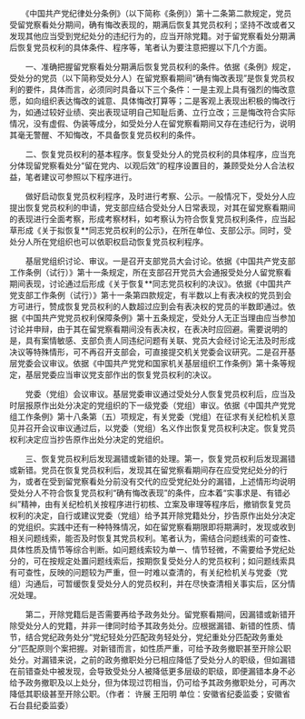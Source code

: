 　　《中国共产党纪律处分条例》（以下简称《条例》）第十二条第二款规定，党员受留党察看处分期间，确有悔改表现的，期满后恢复其党员权利；坚持不改或者又发现其他应当受到党纪处分的违纪行为的，应当开除党籍。对于留党察看处分期满后恢复党员权利的具体条件、程序等，笔者认为要注意把握以下几个方面。

　　一、准确把握留党察看处分期满后恢复党员权利的条件。依据《条例》规定，受处分的党员（以下简称受处分人）在留党察看期间“确有悔改表现”是恢复党员权利的要件，具体而言，必须同时具备以下三个条件：一是主观上具有强烈的悔改意愿，如向组织表达悔改的诚意、具体悔改打算等；二是客观上表现出积极的悔改行为，如通过较好业绩、突出表现证明自己知耻后勇、立行立改；三是悔改符合实际情况，没有虚假、伪装等成分，如受处分人在留党察看期间又存在违纪行为，说明其毫无警醒、不知悔改，不具备恢复党员权利的条件。

　　二、恢复党员权利的基本程序。恢复受处分人的党员权利的具体程序，应当充分体现留党察看处分“留在党内、以观后效”的程序设置目的，兼顾受处分人合法权益，笔者建议可参照以下程序进行。

　　做好启动恢复党员权利程序，及时进行考察、公示。一般情况下，受处分人应提出恢复党员权利的申请，党支部应结合受处分人日常表现，对其在留党察看期间的表现进行全面考察，形成考察材料，如考察认为符合恢复党员权利条件，应当起草形成《关于拟恢复\*\*同志党员权利的公示》，在所在单位、支部公示。同时，受处分人所在党组织也可以依职权启动恢复党员权利程序。

　　基层党组织讨论、审议。一是召开支部党员大会讨论。依据《中国共产党支部工作条例（试行）》第十一条规定，所在支部召开党员大会通报受处分人留党察看期间表现，讨论通过后形成《关于恢复\*\*同志党员权利的决议》。依据《中国共产党支部工作条例（试行）》第十一条第四款规定，有半数以上有表决权的党员到会方可进行，赞成恢复党员权利的人数超过应到会有表决权的党员的半数即通过。依据《中国共产党党员权利保障条例》第十五条规定，受处分人无正当理由应当参加讨论并申辩，由于其在留党察看期间没有表决权，在表决时应回避。需要说明的是，具有案情敏感、支部负责人同违纪问题有关联、党员大会经讨论无法及时形成决议等特殊情形，可不再召开支部会，可直接提交机关党委会议研究。二是召开基层党委会议审议。依据《中国共产党党和国家机关基层组织工作条例》第十条等规定，基层党委应当审议党支部作出的恢复党员权利的决议。

　　党委（党组）会议审议。基层党委审议通过受处分人恢复党员权利后，应当及时层报原作出处分决定的党组织的下一级党委（党组）审议。依据《中国共产党党组工作条例》第十八条第（五）项规定，有关党委（党组）在征求有关纪检机关意见并召开会议审议通过后，以党委（党组）名义作出恢复党员权利决定。恢复党员权利决定应当抄告原作出处分决定的党组织。

　　三、恢复党员权利后发现漏错或新错的处理。第一，恢复党员权利后发现漏错或新错。党员在恢复党员权利后，发现其在留党察看期间存在应受党纪处分的行为，或者在受到留党察看处分前没有交代的应受党纪处分的漏错，上述情形均说明受处分人不符合恢复党员权利“确有悔改表现”的条件，应本着“实事求是、有错必纠”精神，由有关纪检机关按程序进行初核、立案及审理等程序后，撤销恢复党员权利的决定，自行或建议党委（党组）给予其开除党籍处分，抄告原作出处分决定的党组织。实践中还有一种特殊情况，如在留党察看期限即将期满时，发现或收到相关问题线索，能否及时恢复其党员权利。笔者认为，需结合问题线索的可查性、具体性质及情节等综合判断。如问题线索较为单一、情节轻微，不需要给予党纪处分的，可在按规定处置问题线索后，按期恢复受处分人的党员权利；如问题线索具有可查性，反映的问题较为严重，但一时难以查清的，有关纪检机关与党委（党组）沟通后，可暂缓恢复受处分人的党员权利，并在尽快查清相关事实后，区分情况处理。

　　第二，开除党籍后是否需要再给予政务处分。留党察看期间，因漏错或新错开除受处分人的党籍，并非一律同时给予其政务处分。应根据漏错、新错的性质、情节，结合党纪政务处分“党纪轻处分匹配政务轻处分，党纪重处分匹配政务重处分”匹配原则个案把握。对新错而言，如性质严重，可给予政务撤职甚至开除公职处分。对漏错来说，之前的政务撤职处分已相应降低了受处分人的职级，但如漏错在前错查处中被发现，会导致受处分人被降低更多层级的职级，即便漏错本身不必给予政务撤职及以上处分，但为体现过罚相当，仍可给予其政务撤职处分，可再次降低其职级甚至开除公职。（作者： 许展 王阳明 单位：安徽省纪委监委；安徽省石台县纪委监委）